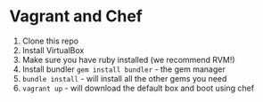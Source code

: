 # Vagrant and Chef

1. Clone this repo
2. Install VirtualBox
3. Make sure you have ruby installed (we recommend RVM!)
4. Install bundler `gem install bundler` - the gem manager
5. `bundle install` - will install all the other gems you need
6. `vagrant up` - will download the default box and boot using chef
